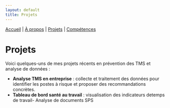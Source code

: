 ```yaml
---
layout: default
title: Projets
---
```


[Accueil](/) | [À propos](/about) | [Projets](/projects) | [Compétences](/skills)

# Projets

Voici quelques-uns de mes projets récents en prévention des TMS et analyse de données :  

- **Analyse TMS en entreprise** : collecte et traitement des données pour identifier les postes à risque et proposer des recommandations concrètes.  
- **Tableau de bord santé au travail** : visualisation des indicateurs detemps de travail- Analyse de documents SPS 


